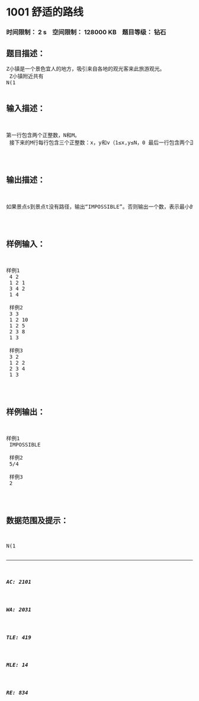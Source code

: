 # 1001 舒适的路线   
### 时间限制： 2 s&nbsp;&nbsp;&nbsp;&nbsp;空间限制： 128000 KB&nbsp;&nbsp;&nbsp;&nbsp;题目等级： 钻石  
## 题目描述：  

<pre>
Z小镇是一个景色宜人的地方，吸引来自各地的观光客来此旅游观光。  
 Z小镇附近共有  
N(1<N≤500)个景点（编号为1,2,3,…,N），这些景点被M（0<M≤5000）条道路连接着，所有道路都是双向的，两个景点之间可能有多条道路。也许是为了保护该地的旅游资源，Z小镇有个奇怪的规定，就是对于一条给定的公路Ri，任何在该公路上行驶的车辆速度必须为Vi。频繁的改变速度使得游客们很不舒服，因此大家从一个景点前往另一个景点的时候，都希望选择行使过程中最大速度和最小速度的比尽可能小的路线，也就是所谓最舒适的路线。
</pre>
  
  
## 输入描述：  

<pre>
第一行包含两个正整数，N和M。  
 接下来的M行每行包含三个正整数：x，y和v（1≤x,y≤N，0 最后一行包含两个正整数s，t，表示想知道从景点s到景点t最大最小速度比最小的路径。s和t不可能相同。
</pre>
  
  
## 输出描述：  

<pre>
如果景点s到景点t没有路径，输出“IMPOSSIBLE”。否则输出一个数，表示最小的速度比。如果需要，输出一个既约分数。
</pre>
  
  
## 样例输入：  

<pre>
样例1  
 4 2  
 1 2 1  
 3 4 2  
 1 4  
   
 样例2  
 3 3  
 1 2 10  
 1 2 5  
 2 3 8  
 1 3  
   
 样例3  
 3 2  
 1 2 2  
 2 3 4  
 1 3
</pre>
  
  
## 样例输出：  

<pre>
样例1  
 IMPOSSIBLE  
   
 样例2  
 5/4  
   
 样例3  
 2
</pre>
  
  
## 数据范围及提示：  

<pre>
N(1<N≤500)
M（0<M≤5000）
Vi在int范围内
</pre>
  
  
***  

##### AC: 2101  
##### WA: 2031  
##### TLE: 419  
##### MLE: 14  
##### RE: 834  
